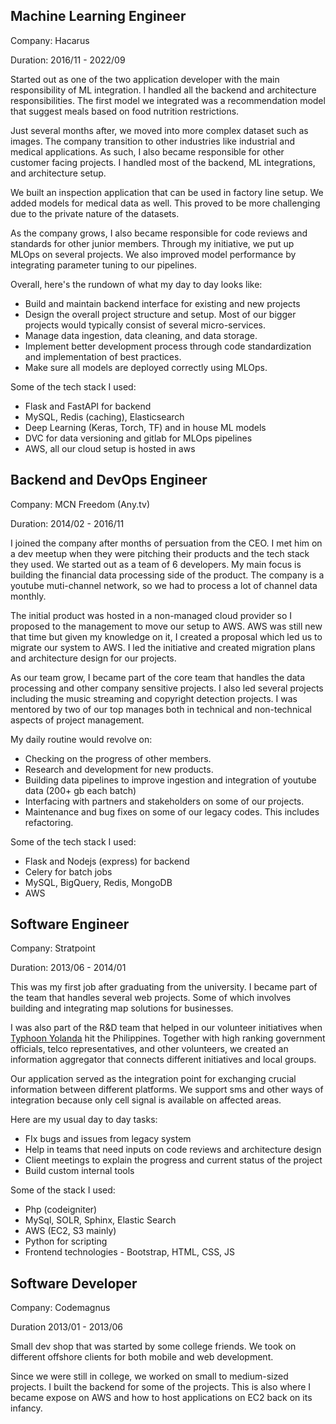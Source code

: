 ## Machine Learning Engineer
Company: Hacarus

Duration: 2016/11 - 2022/09   

Started out as one of the two application developer with the main responsibility of ML integration.
I handled all the backend and architecture responsibilities.
The first model we integrated was a recommendation model that suggest meals based on food nutrition restrictions.

Just several months after, we moved into more complex dataset such as images.
The company transition to other industries like industrial and medical applications.
As such, I also became responsible for other customer facing projects. I handled most of the backend, ML integrations, and architecture setup.

We built an inspection application that can be used in factory line setup. We added models for medical data as well.
This proved to be more challenging due to the private nature of the datasets.

As the company grows, I also became responsible for code reviews and standards for other junior members.
Through my initiative, we put up MLOps on several projects. We also improved model performance by integrating parameter tuning to our pipelines.

Overall, here's the rundown of what my day to day looks like:

- Build and maintain backend interface for existing and new projects
- Design the overall project structure and setup. Most of our bigger projects would typically consist of several micro-services.
- Manage data ingestion, data cleaning, and data storage.
- Implement better development process through code standardization and implementation of best practices.
- Make sure all models are deployed correctly using MLOps.

Some of the tech stack I used:

- Flask and FastAPI for backend
- MySQL, Redis (caching), Elasticsearch
- Deep Learning (Keras, Torch, TF) and in house ML models
- DVC for data versioning and gitlab for MLOps pipelines
- AWS, all our cloud setup is hosted in aws

## Backend and DevOps Engineer
Company: MCN Freedom (Any.tv)

Duration: 2014/02 - 2016/11

I joined the company after months of persuation from the CEO. I met him on a dev meetup when they were pitching their products and the tech stack they used.
We started out as a team of 6 developers. My main focus is building the financial data processing side of the product.
The company is a youtube muti-channel network, so we had to process a lot of channel data monthly.

The initial product was hosted in a non-managed cloud provider so I proposed to the management to move our setup to AWS.
AWS was still new that time but given my knowledge on it, I created a proposal which led us to migrate our system to AWS.
I led the initiative and created migration plans and architecture design for our projects.

As our team grow, I became part of the core team that handles the data processing and other company sensitive projects.
I also led several projects including the music streaming and copyright detection projects.
I was mentored by two of our top manages both in technical and non-technical aspects of project management.

My daily routine would revolve on:

- Checking on the progress of other members.
- Research and development for new products.
- Building data pipelines to improve ingestion and integration of youtube data (200+ gb each batch)
- Interfacing with partners and stakeholders on some of our projects.
- Maintenance and bug fixes on some of our legacy codes. This includes refactoring.

Some of the tech stack I used:

- Flask and Nodejs (express) for backend
- Celery for batch jobs
- MySQL, BigQuery, Redis, MongoDB
- AWS

## Software Engineer

Company: Stratpoint

Duration: 2013/06 - 2014/01

This was my first job after graduating from the university. 
I became part of the team that handles several web projects.
Some of which involves building and integrating map solutions for businesses.

I was also part of the R&D team that helped in our volunteer initiatives when [Typhoon Yolanda](https://en.wikipedia.org/wiki/Typhoon_Haiyan) hit the Philippines.
Together with high ranking government officials, telco representatives, and other volunteers, we created an information aggregator that connects different initiatives and local groups.

Our application served as the integration point for exchanging crucial information between different platforms. We support sms and other ways of integration because only cell signal is available on affected areas.

Here are my usual day to day tasks:
- FIx bugs and issues from legacy system
- Help in teams that need inputs on code reviews and architecture design
- Client meetings to explain the progress and current status of the project
- Build custom internal tools

Some of the stack I used:
- Php (codeigniter)
- MySql, SOLR, Sphinx, Elastic Search
- AWS (EC2, S3 mainly)
- Python for scripting
- Frontend technologies - Bootstrap, HTML, CSS, JS



## Software Developer

Company: Codemagnus

Duration 2013/01 - 2013/06

Small dev shop that was started by some college friends.
We took on different offshore clients for both mobile and web development.

Since we were still in college, we worked on small to medium-sized projects. I built the backend for some of the projects.
This is also where I became expose on AWS and how to host applications on EC2 back on its infancy.





